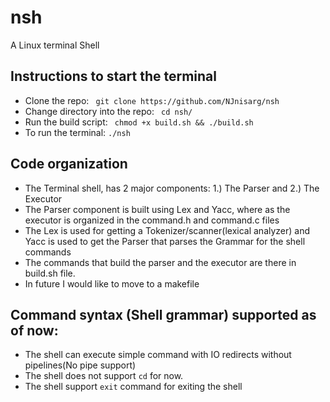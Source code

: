 # nsh
A Linux terminal Shell

## Instructions to start the terminal
- Clone the repo: ``` git clone https://github.com/NJnisarg/nsh```
- Change directory into the repo: ``` cd nsh/```
- Run the build script: ``` chmod +x build.sh && ./build.sh```
- To run the terminal: ``` ./nsh ```

## Code organization
- The Terminal shell, has 2 major components: 1.) The Parser and 2.) The Executor
- The Parser component is built using Lex and Yacc, where as the executor is organized in the command.h and command.c files
- The Lex is used for getting a Tokenizer/scanner(lexical analyzer) and Yacc is used to get the Parser that parses the Grammar for the shell commands
- The commands that build the parser and the executor are there in build.sh file.
- In future I would like to move to a makefile

## Command syntax (Shell grammar) supported as of now:
- The shell can execute simple command with IO redirects without pipelines(No pipe support)
- The shell does not support `cd` for now.
- The shell support `exit` command for exiting the shell
